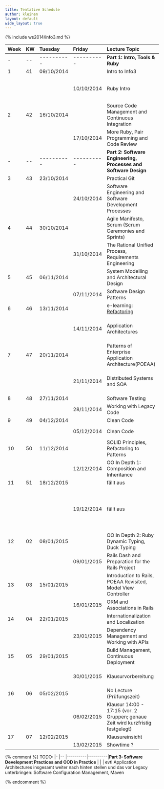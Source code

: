 ```yaml
---
title: Tentative Schedule
author: kleinen
layout: default
wide_layout: true
---
```


{% include ws2014/info3.md %}


| Week | KW | Tuesday    | Friday     | Lecture Topic                                                                   | Lab                                                                                                                          | Group     |
|:-----|:---|:-----------|:-----------|:--------------------------------------------------------------------------------|:-----------------------------------------------------------------------------------------------------------------------------|:----------|
| -    | -- | ---------- | ---------- | **Part 1: Intro, Tools & Ruby**                                                 |                                                                                                                              |           |
| 1    | 41 | 09/10/2014 |            | Intro to Info3                                                                  |                                                                                                                              |           |
|      |    |            | 10/10/2014 | Ruby Intro                                                                      | Installation Party 14:00-15:30 WH-C 537 for both groups!                                                                     | both      |
| 2    | 42 | 16/10/2014 |            | Source Code Management and Continuous Integration                               |                                                                                                                              |           |
|      |    |            | 17/10/2014 | More Ruby, Pair Programming and Code Review                                     | [1 - Lab Startup and Ruby Finger Exercises](../labs/lab-01-startup)                                                          | 1. Gruppe |
| -    | -- | ---------- | ---------- | **Part 2: Software Engineering, Processes and Software Design**                 |                                                                                                                              |           |
| 3    | 43 | 23/10/2014 |            | Practical Git                                                                   |                                                                                                                              |           |
|      |    |            | 24/10/2014 | Software Engineering and Software Development Processes                         | [1 - Lab Startup and Ruby Finger Exercises](../labs/lab-01-startup)                                                          | 2. Gruppe |
| 4    | 44 | 30/10/2014 |            | Agile Manifesto, Scrum (Scrum Ceremonies and Sprints)                           |                                                                                                                              |           |
|      |    |            | 31/10/2014 | The Rational Unified Process, Requirements Engineering                          | [2 - Use Cases and Class Diagrams](../labs/lab-02-usecases-class)                                                            | 1. Gruppe |
| 5    | 45 | 06/11/2014 |            | System Modelling and Architectural Design                                       |                                                                                                                              |           |
|      |    |            | 07/11/2014 | Software Design Patterns                                                        | [2 - Use Cases and Class Diagrams](../labs/lab-02-usecases-class)                                                            | 2. Gruppe |
| 6    | 46 | 13/11/2014 |            | e-learning: [Refactoring](../material/refactoring)                              |                                                                                                                              |           |
|      |    |            | 14/11/2014 | Application Architectures                                                       | [3 - Sequence Diagrams and State Machine Diagrams](../labs/lab-03-sequence-state)                                            | 1. Gruppe |
| 7    | 47 | 20/11/2014 |            | Patterns of Enterprise Application Architecture(POEAA)                          |                                                                                                                              |           |
|      |    |            | 21/11/2014 | Distributed Systems and SOA                                                     | [3 - Sequence Diagrams and State Machine Diagrams](../labs/lab-03-sequence-state)                                            | 2. Gruppe |
| 8    | 48 | 27/11/2014 |            | Software Testing                                                                |                                                                                                                              |           |
|      |    |            | 28/11/2014 | Working with Legacy Code                                                        | [4 - Testing](../labs/lab-04-testing)                                                                                        | 1. Gruppe |
| 9    | 49 | 04/12/2014 |            | Clean Code                                                                      |                                                                                                                              |           |
|      |    |            | 05/12/2014 | Clean Code                                                                      | [4 - Testing](../labs/lab-04-testing)                                                                                        | 2. Gruppe |
| 10   | 50 | 11/12/2014 |            | SOLID Principles, Refactoring to Patterns                                       |                                                                                                                              |           |
|      |    |            | 12/12/2014 | OO In Depth 1: Composition and Inheritance                                      | [5 - Legacy Code - Refactoring to Patterns](../labs/lab-05-legacy)                                                           | 1. Gruppe |
| 11   | 51 | 18/12/2015 |            | fällt aus                                                                       |                                                                                                                              |           |
|      |    |            | 19/12/2014 | fällt aus                                                                       | fällt aus - bitte am 12.12. oder 9.1. in die Übung kommen [5 - Legacy Code - Refactoring to Patterns](../labs/lab-05-legacy) | 2. Gruppe |
| 12   | 02 | 08/01/2015 |            | OO In Depth 2: Ruby Dynamic Typing, Duck Typing                                 |                                                                                                                              |           |
|      |    |            | 09/01/2015 | Rails Dash and Preparation for the Rails Project                                | [6 - Rails First Steps](../labs/lab-06-rails-1)                                                                              | 1. Gruppe |
| 13   | 03 | 15/01/2015 |            | Introduction to Rails, POEAA Revisited, Model View Controller                   |                                                                                                                              |           |
|      |    |            | 16/01/2015 | ORM and Associations in Rails                                                   | [6 - Rails First Steps](../labs/lab-06-rails-1)                                                                              | 2. Gruppe |
| 14   | 04 | 22/01/2015 |            | Internationalization and Localization                                           |                                                                                                                              |           |
|      |    |            | 23/01/2015 | Dependency Management and Working with APIs                                     | [7 - Rails Associations and Internationalization](../labs/lab-07-rails-2)                                                    | 1. Gruppe |
| 15   | 05 | 29/01/2015 |            | Build Management, Continuous Deployment                                         |                                                                                                                              |           |
|      |    |            | 30/01/2015 | Klausurvorbereitung                                                             | [7 - Rails Associations and Internationalization](../labs/lab-07-rails-2)                                                    | 2. Gruppe |
| 16   | 06 | 05/02/2015 |            | No Lecture (Prüfungszeit)                                                       |                                                                                                                              |           |
|      |    |            | 06/02/2015 | Klausur 14:00 - 17:15 (vor. 2 Gruppen; genaue Zeit wird kurzfristig festgelegt) |                                                                                                                              |           |
| 17   | 07 | 12/02/2015 |            | Klausureinsicht                                                                 |                                                                                                                              |           |
|      |    |            | 13/02/2015 | Showtime ?                                                                      |                                                                                                                              |           |

{% comment %}
TODO:
|-      |--     |----------|----------|**Part 3: Software Development Practices and OOD in Practice** |                                                                                      |         |
evtl Application Architectures insgesamt weiter nach hinten stellen
und das vor Legacy unterbringen: Software Configuration Management, Maven

{% endcomment %}
